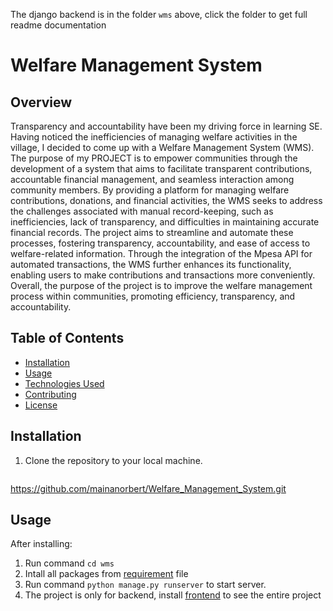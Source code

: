 The django backend is in the folder `wms` above, click the folder to get full readme documentation

# Welfare Management System

## Overview
Transparency and accountability have been my driving force in learning SE. Having noticed the inefficiencies of managing welfare activities in the village, I decided to come up with a Welfare Management System (WMS). The purpose of my PROJECT is to empower communities through the development of a system that aims to facilitate transparent contributions, accountable financial management, and seamless interaction among community members. By providing a platform for managing welfare contributions, donations, and financial activities, the WMS seeks to address the challenges associated with manual record-keeping, such as inefficiencies, lack of transparency, and difficulties in maintaining accurate financial records. The project aims to streamline and automate these processes, fostering transparency, accountability, and ease of access to welfare-related information. Through the integration of the Mpesa API for automated transactions, the WMS further enhances its functionality, enabling users to make contributions and transactions more conveniently. Overall, the purpose of the project is to improve the welfare management process within communities, promoting efficiency, transparency, and accountability.
## Table of Contents

- [Installation](#installation)
- [Usage](#usage)
- [Technologies Used](#technologies-used)
- [Contributing](#contributing)
- [License](#license)

## Installation

1. Clone the repository to your local machine.
   ```sh
https://github.com/mainanorbert/Welfare_Management_System.git

## Usage

After installing:
1. Run command `cd wms`
2. Intall all packages from [requirement](https://github.com/mainanorbert/Welfare_Management_System/blob/main/wms/requirements.txt) file
3. Run command `python manage.py runserver` to start server.
4. The project is only for backend, install [frontend](https://github.com/mainanorbert/wms-frontend/tree/main/nober#readme) to see the entire project
